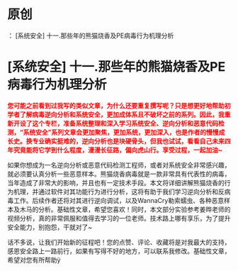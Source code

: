 # 原创
：  [系统安全] 十一.那些年的熊猫烧香及PE病毒行为机理分析

# [系统安全] 十一.那些年的熊猫烧香及PE病毒行为机理分析

<font color="red">**您可能之前看到过我写的类似文章，为什么还要重复撰写呢？只是想更好地帮助初学者了解病毒逆向分析和系统安全，更加成体系且不破坏之前的系列。因此，我重新开设了这个专栏，准备系统整理和深入学习系统安全、逆向分析和恶意代码检测，“系统安全”系列文章会更加聚焦，更加系统，更加深入，也是作者的慢慢成长史。换专业确实挺难的，逆向分析也是块硬骨头，但我也试试，看看自己未来四年究竟能将它学到什么程度，漫漫长征路，偏向虎山行。享受过程，一起加油~**</font>

如果你想成为一名逆向分析或恶意代码检测工程师，或者对系统安全非常感兴趣，就必须要认真分析一些恶意样本。熊猫烧香病毒就是一款非常具有代表性的病毒，当年造成了非常大的影响，并且也有一定技术手段。本文将详细讲解熊猫烧香的行为机理，并通过软件对其功能行为进行分析，这将有助于我们学习逆向分析和反病毒工作。后续作者还将对其进行逆向调试，以及WannaCry勒索蠕虫、各种恶意样本及木马的分析。基础性文章，希望您喜欢！同时，本文部分实验参考姜晔老师的视频分析，真的非常佩服和值得去学习的一位老师。技术路上哪有享乐，为了提升安全能力，别抱怨，干就对了~

话不多说，让我们开始新的征程吧！您的点赞、评论、收藏将是对我最大的支持，感恩安全路上一路前行，如果有写得不好的地方，可以联系我修改。基础性文章，希望对您有所帮助ÿ
